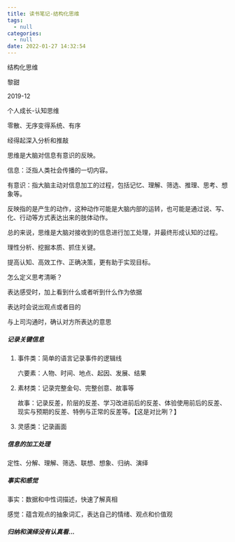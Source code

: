 ```yaml
---
title: 读书笔记-结构化思维
tags:
  - null
categories:
  - null
date: 2022-01-27 14:32:54
---
```


结构化思维

黎甜

2019-12

个人成长-认知思维



零散、无序变得系统、有序

经得起深入分析和推敲



思维是大脑对信息有意识的反映。

信息：泛指人类社会传播的一切内容。

有意识：指大脑主动对信息加工的过程，包括记忆、理解、筛选、推理、思考、想象等。

反映指的是产生的动作，这种动作可能是大脑内部的运转，也可能是通过说、写、化、行动等方式表达出来的肢体动作。

总的来说，思维是大脑对接收到的信息进行加工处理，并最终形成认知的过程。





理性分析、挖掘本质、抓住关键。

提高认知、高效工作、正确决策，更有助于实现目标。





怎么定义思考清晰？

表达感受时，加上看到什么或者听到什么作为依据

表达时会说出观点或者目的

与上司沟通时，确认对方所表达的意思



##### 记录关键信息

1. 事件类：简单的语言记录事件的逻辑线

   六要素：人物、时间、地点、起因、发展、结果

2. 素材类：记录完整金句、完整创意、故事等

   故事：记录反差，阶层的反差、学习改进前后的反差、体验使用前后的反差、现实与预期的反差、特例与正常的反差等。【这是对比咧？】

3. 灵感类：记录画面



##### 信息的加工处理

定性、分解、理解、筛选、联想、想象、归纳、演绎



##### 事实和感觉

事实：数据和中性词描述，快速了解真相

感觉：蕴含观点的抽象词汇，表达自己的情绪、观点和价值观





##### 归纳和演绎没有认真看...









